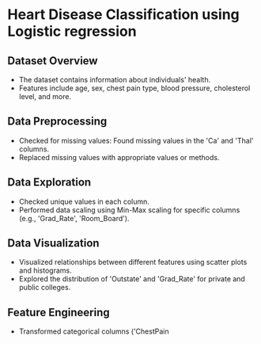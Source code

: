 # Heart Disease Classification using Logistic regression 

## Dataset Overview
- The dataset contains information about individuals' health.
- Features include age, sex, chest pain type, blood pressure, cholesterol level, and more.

## Data Preprocessing
- Checked for missing values: Found missing values in the 'Ca' and 'Thal' columns.
- Replaced missing values with appropriate values or methods.

## Data Exploration
- Checked unique values in each column.
- Performed data scaling using Min-Max scaling for specific columns (e.g., 'Grad_Rate', 'Room_Board').

## Data Visualization
- Visualized relationships between different features using scatter plots and histograms.
- Explored the distribution of 'Outstate' and 'Grad_Rate' for private and public colleges.

## Feature Engineering
- Transformed categorical columns ('ChestPain
